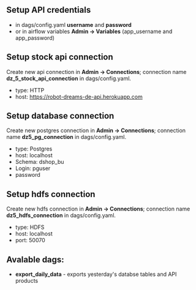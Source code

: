 ## Setup API credentials
* in dags/config.yaml **username** and **password**
* or in airflow variables **Admin -> Variables** (app_username and app_password)

## Setup stock api connection
Create new api connection in **Admin -> Connections**; connection name **dz_5_stock_api_connection** in dags/config.yaml.
* type: HTTP
* host: https://robot-dreams-de-api.herokuapp.com

## Setup database connection
Create new postgres connection in **Admin -> Connections**; connection name **dz5_pg_connection** in dags/config.yaml.
* type: Postgres
* host: localhost
* Schema: dshop_bu
* Login: pguser
* password

## Setup hdfs connection
Create new hdfs connection in **Admin -> Connections**; connection name **dz5_hdfs_connection** in dags/config.yaml.
* type: HDFS
* host: localhost
* port: 50070

## Avalable dags:
* **export_daily_data** - exports yesterday's databse tables and API products
